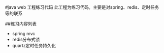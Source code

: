 #java web 工程练习代码
此工程为练习代码，主要是对spring、redis、定时任务等的联系

##练习内容列表
* spring mvc
* redis分布式锁
* quartz定时任务持久化